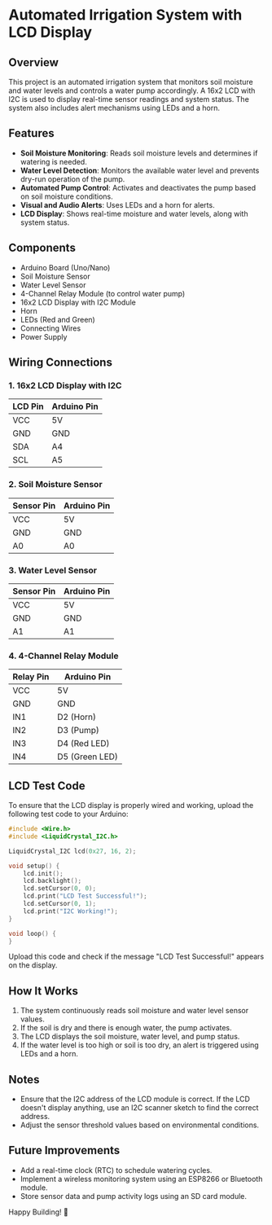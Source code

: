 # Automated Irrigation System with LCD Display

## Overview
This project is an automated irrigation system that monitors soil moisture and water levels and controls a water pump accordingly. A 16x2 LCD with I2C is used to display real-time sensor readings and system status. The system also includes alert mechanisms using LEDs and a horn.

## Features
- **Soil Moisture Monitoring**: Reads soil moisture levels and determines if watering is needed.
- **Water Level Detection**: Monitors the available water level and prevents dry-run operation of the pump.
- **Automated Pump Control**: Activates and deactivates the pump based on soil moisture conditions.
- **Visual and Audio Alerts**: Uses LEDs and a horn for alerts.
- **LCD Display**: Shows real-time moisture and water levels, along with system status.

## Components
- Arduino Board (Uno/Nano)
- Soil Moisture Sensor
- Water Level Sensor
- 4-Channel Relay Module (to control water pump)
- 16x2 LCD Display with I2C Module
- Horn
- LEDs (Red and Green)
- Connecting Wires
- Power Supply

## Wiring Connections
### 1. **16x2 LCD Display with I2C**
| LCD Pin  | Arduino Pin |
|----------|------------|
| VCC      | 5V         |
| GND      | GND        |
| SDA      | A4         |
| SCL      | A5         |

### 2. **Soil Moisture Sensor**
| Sensor Pin | Arduino Pin |
|------------|------------|
| VCC        | 5V         |
| GND        | GND        |
| A0         | A0         |

### 3. **Water Level Sensor**
| Sensor Pin | Arduino Pin |
|------------|------------|
| VCC        | 5V         |
| GND        | GND        |
| A1         | A1         |

### 4. **4-Channel Relay Module**
| Relay Pin | Arduino Pin |
|-----------|------------|
| VCC       | 5V         |
| GND       | GND        |
| IN1       | D2 (Horn)  |
| IN2       | D3 (Pump)  |
| IN3       | D4 (Red LED) |
| IN4       | D5 (Green LED) |

## LCD Test Code
To ensure that the LCD display is properly wired and working, upload the following test code to your Arduino:
```cpp
#include <Wire.h>
#include <LiquidCrystal_I2C.h>

LiquidCrystal_I2C lcd(0x27, 16, 2);

void setup() {
    lcd.init();
    lcd.backlight();
    lcd.setCursor(0, 0);
    lcd.print("LCD Test Successful!");
    lcd.setCursor(0, 1);
    lcd.print("I2C Working!");
}

void loop() {
}
```
Upload this code and check if the message "LCD Test Successful!" appears on the display.

## How It Works
1. The system continuously reads soil moisture and water level sensor values.
2. If the soil is dry and there is enough water, the pump activates.
3. The LCD displays the soil moisture, water level, and pump status.
4. If the water level is too high or soil is too dry, an alert is triggered using LEDs and a horn.

## Notes
- Ensure that the I2C address of the LCD module is correct. If the LCD doesn't display anything, use an I2C scanner sketch to find the correct address.
- Adjust the sensor threshold values based on environmental conditions.

## Future Improvements
- Add a real-time clock (RTC) to schedule watering cycles.
- Implement a wireless monitoring system using an ESP8266 or Bluetooth module.
- Store sensor data and pump activity logs using an SD card module.

Happy Building! 🚀

